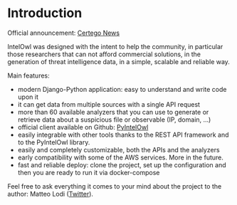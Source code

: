 # Introduction

Official announcement: [Certego News](https://www.certego.net/en/news/new-year-new-tool-intel-owl/)

IntelOwl was designed with the intent to help the community, in particular those researchers that can not afford commercial solutions, in the generation of threat intelligence data, in a simple, scalable and reliable way.

Main features:

* modern Django-Python application: easy to understand and write code upon it
* it can get data from multiple sources with a single API request
* more than 60 available analyzers that you can use to generate or retrieve data about a suspicious file or observable (IP, domain, …)
* official client available on Github: [PyIntelOwl](https://github.com/intelowlproject/pyintelowl)
* easily integrable with other tools thanks to the REST API framework and to the PyIntelOwl library.
* easily and completely customizable, both the APIs and the analyzers
* early compatibility with some of the AWS services. More in the future.
* fast and reliable deploy: clone the project, set up the configuration and then you are ready to run it via docker-compose


Feel free to ask everything it comes to your mind about the project to the author:
Matteo Lodi ([Twitter](https://twitter.com/matte_lodi)).